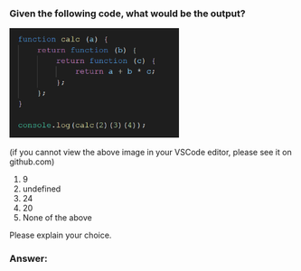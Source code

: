 ### Given the following code, what would be the output?

<img src="images/calc.png" width="300px" alt="" width="50%">

(if you cannot view the above image in your VSCode editor, please see it
on github.com)

1. 9
2. undefined
3. 24
4. 20
5. None of the above

Please explain your choice.

### Answer:

